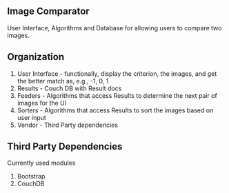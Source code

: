 
##  Image Comparator

User Interface, Algorithms and Database for allowing users to compare two images.

## Organization

1. User Interface - functionally, display the criterion, the images, and get the better match as, e.g., -1, 0, 1
2. Results - Couch DB with Result docs
3. Feeders - Algorithms that access Results to determine the next pair of images for the UI
4. Sorters - Algorithms that access Results to sort the images based on user input
5. Vendor - Third Party dependencies

## Third Party Dependencies

Currently used modules

1. Bootstrap
2. CouchDB

